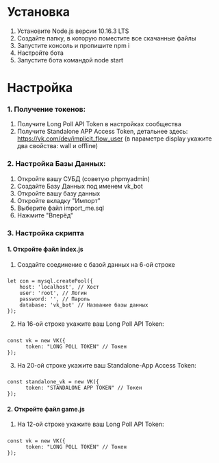 # Установка
1. Установите Node.js версии 10.16.3 LTS
2. Создайте папку, в которую поместите все скачанные файлы
3. Запустите консоль и пропишите npm i
4. Настройте бота
5. Запустите бота командой node start
# Настройка
### 1. Получение токенов:
  1) Получите Long Poll API Token в настройках сообщества
  2) Получите Standalone APP Access Token, детальнее здесь: https://vk.com/dev/implicit_flow_user (в параметре display укажите два свойства: wall и offline)
### 2. Настройка Базы Данных:
  1) Откройте вашу СУБД (советую phpmyadmin)
  2) Создайте Базу Данных под именем vk_bot
  3) Откройте вашу базу данных
  4) Откройте вкладку "Импорт"
  5) Выберите файл import_me.sql
  6) Нажмите "Вперёд"
### 3. Настройка скрипта
  #### 1. Откройте файл index.js
  1) Создайте соединение с базой данных на 6-ой строке
  #####
  	let con = mysql.createPool({
		host: 'localhost', // Хост
		user: 'root', // Логин
		password: '', // Пароль
		database: 'vk_bot' // Название базы данных
	});
  2) На 16-ой строке укажите ваш Long Poll API Token:
  #####
  	const vk = new VK({
	      token: "LONG POLL TOKEN" // Токен
	});
  3) На 20-ой строке укажите ваш Standalone-App Access Token:
  #####
  	const standalone_vk = new VK({
	      token: "STANDALONE APP TOKEN" // Токен
	});
  #### 2. Откройте файл game.js
  1) На 12-ой строке укажите ваш Long Poll API Token:
  #####
  	const vk = new VK({
	      token: "LONG POLL TOKEN" // Токен
	});
